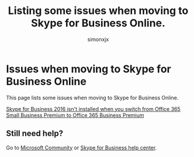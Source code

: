 ﻿---
title: Listing some issues when moving to Skype for Business Online.
author: simonxjx
manager: willchen
audience: ITPro
ms.prod: skype-for-business-itpro
ms.topic: article
ms.author: v-six
---

# Issues when moving to Skype for Business Online

This page lists some issues when moving to Skype for Business Online.

[Skype for Business 2016 isn't installed when you switch from Office 365 Small Business Premium to Office 365 Business Premium](./sfb-is-not-installed-in-office-365.md)

## Still need help? 

Go to [Microsoft Community](https://answers.microsoft.com) or [Skype for Business help center](https://support.office.com/skype-for-business).
